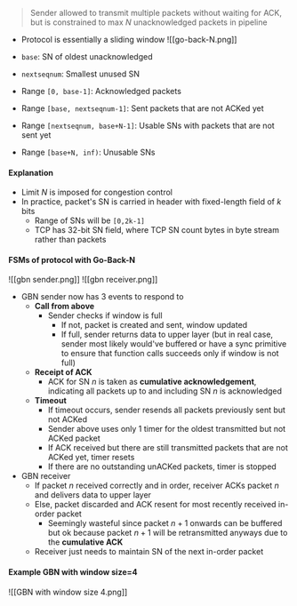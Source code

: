 > Sender allowed to transmit multiple packets without waiting for ACK, but is constrained to max $N$ unacknowledged packets in pipeline

- Protocol is essentially a sliding window
![[go-back-N.png]]
- `base`: SN of oldest unacknowledged
- `nextseqnum`: Smallest unused SN

- Range `[0, base-1]`: Acknowledged packets
- Range `[base, nextseqnum-1]`: Sent packets that are not ACKed yet
- Range `[nextseqnum, base+N-1]`: Usable SNs with packets that are not sent yet
- Range `[base+N, inf)`: Unusable SNs

#### Explanation
- Limit $N$ is imposed for congestion control
- In practice, packet's SN is carried in header with fixed-length field of $k$ bits
	- Range of SNs will be `[0,2k-1]`
	- TCP has 32-bit SN field, where TCP SN count bytes in byte stream rather than packets

#### FSMs of protocol with Go-Back-N
![[gbn sender.png]]
![[gbn receiver.png]]
- GBN sender now has 3 events to respond to
	- **Call from above**
		- Sender checks if window is full
			- If not, packet is created and sent, window updated
			- If full, sender returns data to upper layer (but in real case, sender most likely would've buffered or have a sync primitive to ensure that function calls succeeds only if window is not full)
	- **Receipt of ACK**
		- ACK for SN $n$ is taken as **cumulative acknowledgement**, indicating all packets up to and including SN $n$ is acknowledged
	- **Timeout**
		- If timeout occurs, sender resends all packets previously sent but not ACKed
		- Sender above uses only 1 timer for the oldest transmitted but not ACKed packet
		- If ACK received but there are still transmitted packets that are not ACKed yet, timer resets
		- If there are no outstanding unACKed packets, timer is stopped
- GBN receiver
	- If packet $n$ received correctly and in order, receiver ACKs packet $n$ and delivers data to upper layer
	- Else, packet discarded and ACK resent for most recently received in-order packet
		- Seemingly wasteful since packet $n+1$ onwards can be buffered but ok because packet $n+1$ will be retransmitted anyways due to the **cumulative ACK**
	- Receiver just needs to maintain SN of the next in-order packet

#### Example GBN with window size=4
![[GBN with window size 4.png]]